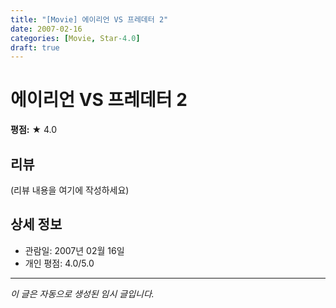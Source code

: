 ```yaml
---
title: "[Movie] 에이리언 VS 프레데터 2"
date: 2007-02-16
categories: [Movie, Star-4.0]
draft: true
---
```


# 에이리언 VS 프레데터 2

**평점:** ★ 4.0

## 리뷰

(리뷰 내용을 여기에 작성하세요)

## 상세 정보

- 관람일: 2007년 02월 16일
- 개인 평점: 4.0/5.0

---

*이 글은 자동으로 생성된 임시 글입니다.*
